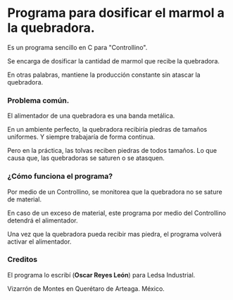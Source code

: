 
# Programa para dosificar el marmol a la quebradora.

Es un programa sencillo en C para "Controllino". 

Se encarga de dosificar la cantidad de marmol que recibe la quebradora.

En otras palabras, mantiene la producción constante sin atascar la quebradora.

### Problema común.

El alimentador de una quebradora es una banda metálica. 

En un ambiente perfecto, la quebradora recibiría piedras de tamaños uniformes. Y siempre trabajaría de forma continua.

Pero en la práctica, las tolvas reciben piedras de todos tamaños. Lo que causa que, las quebradoras se saturen o se atasquen.

### ¿Cómo funciona el programa?

Por medio de un Controllino, se monitorea que la quebradora no se sature de material.

En caso de un exceso de material, este programa por medio del Controllino detendrá el alimentador. 

Una vez que la quebradora pueda recibir mas piedra, el programa volverá activar el alimentador.

### Creditos

El programa lo escribí (**Oscar Reyes León**) para Ledsa Industrial. 

Vizarrón de Montes en Querétaro de Arteaga. México.